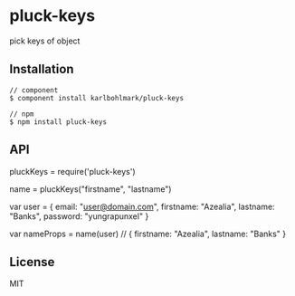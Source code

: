 
# pluck-keys

  pick keys of object

## Installation

    // component
    $ component install karlbohlmark/pluck-keys
    
    // npm
    $ npm install pluck-keys


## API
pluckKeys = require('pluck-keys')

name = pluckKeys("firstname", "lastname")

var user = {
  email: "user@domain.com",
  firstname: "Azealia",
  lastname: "Banks",
  password: "yungrapunxel"
}

var nameProps = name(user) // { firstname: "Azealia", lastname: "Banks" }

## License

  MIT
